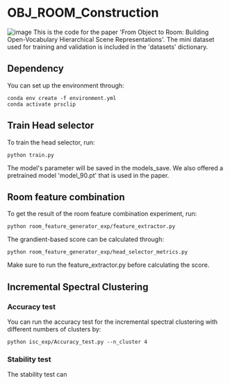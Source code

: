 # OBJ_ROOM_Construction

![image](https://github.com/B0GGY/OBJ_ROOM_Construction/blob/master/cover.png)
This is the code for the paper 'From Object to Room: Building Open-Vocabulary Hierarchical Scene Representations'. The mini dataset used for training and validation is included in the 'datasets' dictionary.

## Dependency
You can set up the environment through:
```
conda env create -f environment.yml
conda activate prsclip
```
## Train Head selector
To train the head selector, run:
```
python train.py
```
The model's parameter will be saved in the models_save. We also offered a pretrained model 'model_90.pt' that is used in the paper.
## Room feature combination
To get the result of the room feature combination experiment, run:
```
python room_feature_generator_exp/feature_extractor.py
```
The grandient-based score can be calculated through:
```
python room_feature_generator_exp/head_selector_metrics.py
```
Make sure to run the feature_extractor.py before calculating the score.

## Incremental Spectral Clustering
### Accuracy test
You can run the accuracy test for the incremental spectral clustering with different numbers of clusters by:
```
python isc_exp/Accuracy_test.py --n_cluster 4
```
### Stability test
The stability test can 
